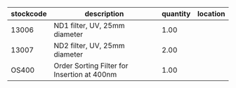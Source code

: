 |stockcode|description|quantity|location|
|---------|-----------|--------|--------|
|13006|ND1 filter, UV, 25mm diameter|1.00||
|13007|ND2 filter, UV, 25mm diameter|2.00||
|OS400|Order Sorting Filter for Insertion at 400nm|1.00||
